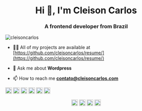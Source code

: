 <h1 align="center">Hi 👋, I'm Cleison Carlos</h1>
<h3 align="center">A frontend developer from Brazil</h3>
<p align="left"> <img src="https://komarev.com/ghpvc/?username=cleisoncarlos" alt="cleisoncarlos" /> </p>

- 👨‍💻 All of my projects are available at [https://github.com/cleisoncarlos/resume/](https://github.com/cleisoncarlos/resume/)

- 💬 Ask me about **Wordpress**

- 📫 How to reach me **contato@cleisoncarlos.com**

<p align="left"><img src="https://konpa.github.io/devicon/devicon.git/icons/react/react-original-wordmark.svg" alt="react" width="20" height="20"/> <img src="https://konpa.github.io/devicon/devicon.git/icons/bootstrap/bootstrap-plain.svg" alt="bootstrap" width="20" height="20"/> <img src="https://konpa.github.io/devicon/devicon.git/icons/css3/css3-original-wordmark.svg" alt="css3" width="20" height="20"/> <img src="https://konpa.github.io/devicon/devicon.git/icons/html5/html5-original-wordmark.svg" alt="html5" width="20" height="20"/> <img src="https://konpa.github.io/devicon/devicon.git/icons/javascript/javascript-original.svg" alt="javascript" width="20" height="20"/> <img src="https://konpa.github.io/devicon/devicon.git/icons/sass/sass-original.svg" alt="sass" width="20" height="20"/></p><p align="center">
<a href="https://codepen.io/cleisoncarlos" target="blank"><img align="center" src="https://cdn.jsdelivr.net/npm/simple-icons@3.0.1/icons/codepen.svg" alt="cleisoncarlos" height="20" width="20" /></a>
<a href="https://twitter.com/cleisoncarlos" target="blank"><img align="center" src="https://cdn.jsdelivr.net/npm/simple-icons@3.0.1/icons/twitter.svg" alt="cleisoncarlos" height="20" width="20" /></a>
<a href="https://linkedin.com/in/cleisoncarlos" target="blank"><img align="center" src="https://cdn.jsdelivr.net/npm/simple-icons@3.0.1/icons/linkedin.svg" alt="cleisoncarlos" height="20" width="20" /></a>
<a href="https://instagram.com/_cleisoncarlos" target="blank"><img align="center" src="https://cdn.jsdelivr.net/npm/simple-icons@3.0.1/icons/instagram.svg" alt="_cleisoncarlos" height="20" width="20" /></a>
</p>
